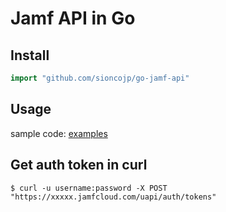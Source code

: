 # Jamf API in Go

## Install

```go
import "github.com/sioncojp/go-jamf-api"
```

## Usage

sample code: [examples](examples)


## Get auth token in curl
```shell
$ curl -u username:password -X POST "https://xxxxx.jamfcloud.com/uapi/auth/tokens"
```